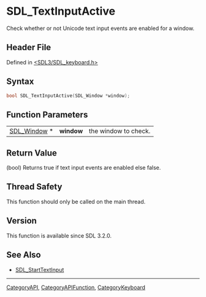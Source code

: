 # SDL_TextInputActive

Check whether or not Unicode text input events are enabled for a window.

## Header File

Defined in [<SDL3/SDL_keyboard.h>](https://github.com/libsdl-org/SDL/blob/main/include/SDL3/SDL_keyboard.h)

## Syntax

```c
bool SDL_TextInputActive(SDL_Window *window);
```

## Function Parameters

|                            |            |                      |
| -------------------------- | ---------- | -------------------- |
| [SDL_Window](SDL_Window) * | **window** | the window to check. |

## Return Value

(bool) Returns true if text input events are enabled else false.

## Thread Safety

This function should only be called on the main thread.

## Version

This function is available since SDL 3.2.0.

## See Also

- [SDL_StartTextInput](SDL_StartTextInput)






----
[CategoryAPI](CategoryAPI), [CategoryAPIFunction](CategoryAPIFunction), [CategoryKeyboard](CategoryKeyboard)


